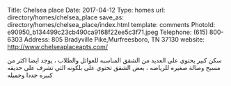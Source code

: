 Title:          Chelsea place
Date:           2017-04-12
Type:           homes
url:            directory/homes/chelsea_place
save_as:        directory/homes/chelsea_place/index.html
template:       comments
PhotoId:        e90950_b134499c23cb490ca9168f22ee5c3f71.jpeg
Telephone:      (615) 800-6303
Address:        805 Bradyville Pike,Murfreesboro, TN 37130
website:        http://www.chelseaplaceapts.com/

سكن كبير يحتوي على العديد من الشقق المناسبه للعوائل والطلاب ، يوجد ايضا اكثر من مسبح وصالة صغيره للرياضه ، بعض الشقق تحتوي على بلكونه التي تشرف على حديقه كبيره جددا وجميله

